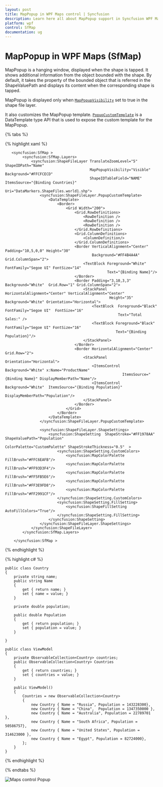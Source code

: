 ```yaml
---
layout: post
title: MapPopup in WPF Maps control | Syncfusion
description: Learn here all about MapPopup support in Syncfusion WPF Maps (SfMap) control, its elements and more details.
platform: wpf
control: SfMap
documentation: ug
---
```


# MapPopup in WPF Maps (SfMap)

MapPopup is a hanging window, displayed when the shape is tapped. It shows additional information from the object bounded with the shape. By default, it takes the property of the bounded object that is referred in the ShapeValuePath and displays its content when the corresponding shape is tapped.

MapPopup is displayed only when [`MapPopupVisibility`](https://help.syncfusion.com/cr/wpf/Syncfusion.UI.Xaml.Maps.ShapeFileLayer.html#Syncfusion_UI_Xaml_Maps_ShapeFileLayer_MapPopupVisibility) set to true in the shape file layer.

It also customizes the MapPopup template. [`PopupCustomTemplate`](https://help.syncfusion.com/cr/wpf/Syncfusion.UI.Xaml.Maps.ShapeFileLayer.html#Syncfusion_UI_Xaml_Maps_ShapeFileLayer_PopupCustomTemplate) is a DataTemplate type API that is used to expose the custom template for the MapPopup.

{% tabs %}

{% highlight xaml %}

       <syncfusion:SfMap >
            <syncfusion:SfMap.Layers>
                <syncfusion:ShapeFileLayer TranslateZoomLevel="5"  ShapeIDPath="Name" 
                                           MapPopupVisibility="Visible" Background="#FFCFCECD" 
                                           ShapeIDTableField="NAME"   ItemsSource="{Binding Countries}" 
                                           Uri="DataMarkers.ShapeFiles.world1.shp">
                    <syncfusion:ShapeFileLayer.PopupCustomTemplate>
                        <DataTemplate>
                            <Border>
                                <Grid Width="200">
                                    <Grid.RowDefinitions>
                                        <RowDefinition />
                                        <RowDefinition />
                                        <RowDefinition />
                                    </Grid.RowDefinitions>
                                    <Grid.ColumnDefinitions>
                                        <ColumnDefinition/>
                                    </Grid.ColumnDefinitions>
                                    <Border VerticalAlignment="Center" Padding="10,5,0,0" Height="30" 
                                            Background="#FF4B4A4A"  Grid.ColumnSpan="2">
                                        <TextBlock Foreground="White" FontFamily="Segoe UI" FontSize="14"  
                                                   Text="{Binding Name}"/>
                                    </Border>
                                    <Border Padding="3,10,3,3"  Background="White"  Grid.Row="1" Grid.ColumnSpan="2">
                                        <StackPanel HorizontalAlignment="Center" VerticalAlignment="Center"  
                                                    Height="35" Background="White" Orientation="Horizontal">
                                            <TextBlock  Foreground="Black" FontFamily="Segoe UI"  FontSize="16" 
                                                        Text="Total Sales:" />
                                            <TextBlock Foreground="Black"  FontFamily="Segoe UI" FontSize="16" 
                                                       Text="{Binding Population}"/>
                                        </StackPanel>
                                    </Border>
                                    <Border HorizontalAlignment="Center" Grid.Row="2">
                                        <StackPanel Orientation="Horizontal">
                                            <ItemsControl Background="White" x:Name="ProductName"  
                                                          ItemsSource="{Binding Name}" DisplayMemberPath="Name"/>
                                            <ItemsControl  Background="White"  ItemsSource="{Binding Population}" 
                                                           DisplayMemberPath="Population"/>
                                        </StackPanel>
                                    </Border>
                                </Grid>
                            </Border>
                        </DataTemplate>
                    </syncfusion:ShapeFileLayer.PopupCustomTemplate>

                    <syncfusion:ShapeFileLayer.ShapeSettings>
                        <syncfusion:ShapeSetting  ShapeStroke="#FF1978AA" ShapeValuePath="Population" 
                                                  ColorPalette="CustomPalette" ShapeStrokeThickness="0.5"  >
                            <syncfusion:ShapeSetting.CustomColors>
                                <syncfusion:MapColorPalette FillBrush="#FFC6EAFB"/>
                                <syncfusion:MapColorPalette FillBrush="#FF93D3F4"/>
                                <syncfusion:MapColorPalette FillBrush="#FF5FB5E6"/>
                                <syncfusion:MapColorPalette FillBrush="#FF3E9FD8"/>
                                <syncfusion:MapColorPalette FillBrush="#FF2991CF"/>
                            </syncfusion:ShapeSetting.CustomColors>
                            <syncfusion:ShapeSetting.FillSetting>
                                <syncfusion:ShapeFillSetting AutoFillColors="True"/>
                            </syncfusion:ShapeSetting.FillSetting>
                        </syncfusion:ShapeSetting>
                    </syncfusion:ShapeFileLayer.ShapeSettings>
                </syncfusion:ShapeFileLayer>
            </syncfusion:SfMap.Layers>

        </syncfusion:SfMap >

{% endhighlight %}

{% highlight c# %}

    public class Country
    {
        private string name;
        public string Name
        {
            get { return name; }
            set { name = value; }
        }

        private double population;

        public double Population
        {
            get { return population; }
            set { population = value; }
        }

    }

    public class ViewModel
    {
        private ObservableCollection<Country> countries;
        public ObservableCollection<Country> Countries
        {
            get { return countries; }
            set { countries = value; }
        }

        public ViewModel()
        {
            Countries = new ObservableCollection<Country>
            {
                new Country { Name = "Russia", Population = 143228300},
                new Country { Name = "China",  Population = 1347350000 },
                new Country { Name = "Australia", Population = 22789701  },
                new Country { Name = "South Africa", Population = 50586757},
                new Country { Name = "United States", Population = 314623000 },
                new Country { Name = "Egypt", Population = 82724000},
            };
        }
    }

{% endhighlight %}

{% endtabs %}

![Maps control Popup](MapPopup_images/MapPopup_img1.png)



